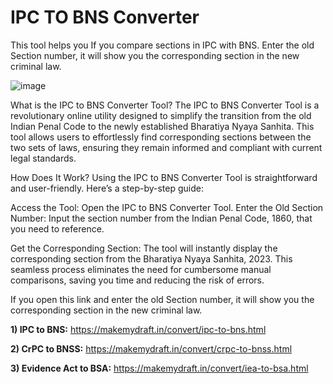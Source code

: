 # IPC TO BNS Converter
This tool helps you If you compare sections in IPC with BNS. Enter the old Section number, it will show you the corresponding section in the new criminal law.

![image](https://github.com/user-attachments/assets/b3ea80fd-ea93-4815-b3d9-a583b6dd9392)

What is the IPC to BNS Converter Tool?
The IPC to BNS Converter Tool is a revolutionary online utility designed to simplify the transition from the old Indian Penal Code to the newly established Bharatiya Nyaya Sanhita. This tool allows users to effortlessly find corresponding sections between the two sets of laws, ensuring they remain informed and compliant with current legal standards.

How Does It Work?
Using the IPC to BNS Converter Tool is straightforward and user-friendly. Here’s a step-by-step guide:

Access the Tool: Open the IPC to BNS Converter Tool.
Enter the Old Section Number: Input the section number from the Indian Penal Code, 1860, that you need to reference.

Get the Corresponding Section: The tool will instantly display the corresponding section from the Bharatiya Nyaya Sanhita, 2023.
This seamless process eliminates the need for cumbersome manual comparisons, saving you time and reducing the risk of errors.

If you open this link and enter the old Section number, it will show you the corresponding section in the new criminal law.

**1) IPC to BNS:**
https://makemydraft.in/convert/ipc-to-bns.html

**2) CrPC to BNSS:**
https://makemydraft.in/convert/crpc-to-bnss.html

**3) Evidence Act to BSA:**
https://makemydraft.in/convert/iea-to-bsa.html

